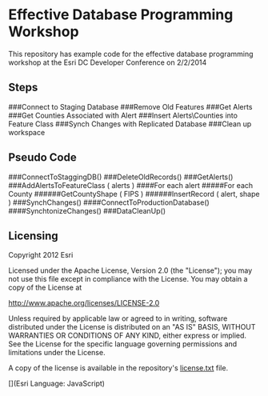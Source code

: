 # Effective Database Programming Workshop

This repository has example code for the effective database programming workshop at the Esri DC Developer Conference on 2/2/2014



## Steps
###Connect to Staging Database
###Remove Old Features
###Get Alerts
###Get Counties Associated with Alert
###Insert Alerts\Counties into Feature Class
###Synch Changes with Replicated Database
###Clean up workspace

## Pseudo Code
###ConnectToStaggingDB()
###DeleteOldRecords()
###GetAlerts()
###AddAlertsToFeatureClass ( alerts )
	####For each alert
		#####For each County
			######GetCountyShape ( FIPS )
			######InsertRecord ( alert, shape )
###SynchChanges()
	####ConnectToProductionDatabase()
	####SynchtonizeChanges()
###DataCleanUp()



## Licensing
Copyright 2012 Esri

Licensed under the Apache License, Version 2.0 (the "License");
you may not use this file except in compliance with the License.
You may obtain a copy of the License at

   http://www.apache.org/licenses/LICENSE-2.0

Unless required by applicable law or agreed to in writing, software
distributed under the License is distributed on an "AS IS" BASIS,
WITHOUT WARRANTIES OR CONDITIONS OF ANY KIND, either express or implied.
See the License for the specific language governing permissions and
limitations under the License.

A copy of the license is available in the repository's [license.txt](https://raw.github.com/kevinsigwart/AGOL_MultiDimTemplate/master/license.txt) file.

[](Esri Language: JavaScript)


